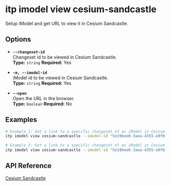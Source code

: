 # itp imodel view cesium-sandcastle

Setup iModel and get URL to view it in Cesium Sandcastle.

## Options

- **`--changeset-id`**  
  Changeset id to be viewed in Cesium Sandcastle.  
  **Type:** `string` **Required:** Yes

- **`-m, --imodel-id`**  
  iModel id to be viewed in Cesium Sandcastle.  
  **Type:** `string` **Required:** Yes

- **`--open`**  
  Open the URL in the browser.  
  **Type:** `boolean` **Required:** No

## Examples

```bash
# Example 1: Get a link to a specific changeset of an iModel in Cesium Sandcastle
itp imodel view cesium-sandcastle --imodel-id "5e19bee0-3aea-4355-a9f0-c6df9989ee7d" --changeset-id "2f3b4a8c92d747d5c8a8b2f9cde6742e5d74b3b5"

# Example 2: Get a link to a specific changeset of an iModel in Cesium Sandcastle and open the URL in the browser
itp imodel view cesium-sandcastle --imodel-id "5e19bee0-3aea-4355-a9f0-c6df9989ee7d" --changeset-id "2f3b4a8c92d747d5c8a8b2f9cde6742e5d74b3b5" --open
```

## API Reference

[Cesium Sandcastle](https://cesium.com/docs/sandcastle/)
